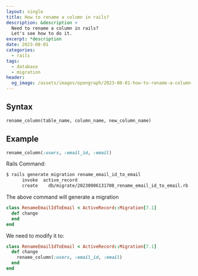 ```yaml
---
layout: single
title: How to rename a column in rails?
description: &description >
  Need to rename a column in rails?
  Let's see how to do it.
excerpt: *description
date: 2023-08-01
categories:
  - rails
tags:
  - database
  - migration
header:
  og_image: /assets/images/opengraph/2023-08-01-how-to-rename-a-column-in-rails.png
---
```


## Syntax

```ruby
rename_column(table_name, column_name, new_column_name)
```

## Example

```ruby
rename_column(:users, :email_id, :email)
```

Rails Command:

```bash
$ rails generate migration rename_email_id_to_email
      invoke  active_record
      create    db/migrate/20230906131708_rename_email_id_to_email.rb
```

The above command will generate a migration

```ruby
class RenameEmailIdToEmail < ActiveRecord::Migration[7.1]
  def change
  end
end
```

We need to modify it to:

```ruby
class RenameEmailIdToEmail < ActiveRecord::Migration[7.1]
  def change
    rename_column(:users, :email_id, :email)
  end
end
```
